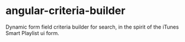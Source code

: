 # angular-criteria-builder
Dynamic form field criteria builder for search, in the spirit of the iTunes Smart Playlist ui form.
